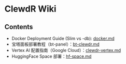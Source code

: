 # ClewdR Wiki

## Contents

- Docker Deployment Guide (Slim vs -db): [docker.md](docker.md)
- 宝塔面板部署教程（bt-panel）：[bt-clewdr.md](bt-clewdr.md)
- Vertex AI 配置指南（Google Cloud）：[clewdr-vertex.md](clewdr-vertex.md)
- HuggingFace Space 部署：[hf-space.md](hf-space.md)

